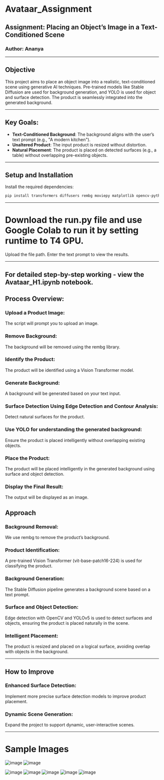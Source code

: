 # Avataar_Assignment

## Assignment: Placing an Object’s Image in a Text-Conditioned Scene

### Author: Ananya

---

## Objective

This project aims to place an object image into a realistic, text-conditioned scene using generative AI techniques. Pre-trained models like Stable Diffusion are used for background generation, and YOLO is used for object and surface detection. The product is seamlessly integrated into the generated background.

---

## Key Goals:

- **Text-Conditioned Background**: The background aligns with the user’s text prompt (e.g., "A modern kitchen").
- **Unaltered Product**: The input product is resized without distortion.
- **Natural Placement**: The product is placed on detected surfaces (e.g., a table) without overlapping pre-existing objects.

---

## Setup and Installation

Install the required dependencies:

```bash
pip install transformers diffusers rembg moviepy matplotlib opencv-python
```

---

# Download the run.py file and use Google Colab to run it by setting runtime to T4 GPU.

Upload the file path.
Enter the text prompt to view the results.

---
For detailed step-by-step working - view the Avataar_H1.ipynb notebook.
---
## Process Overview:

### Upload a Product Image: 
The script will prompt you to upload an image.

### Remove Background:
 The background will be removed using the rembg library.

### Identify the Product:
 The product will be identified using a Vision Transformer model.

### Generate Background:
 A background will be generated based on your text input.

### Surface Detection Using Edge Detection and Contour Analysis:
 Detect natural surfaces for the product.

### Use YOLO for understanding the generated background: 
Ensure the product is placed intelligently without overlapping existing objects.

### Place the Product: 
The product will be placed intelligently in the generated background using surface and object detection.

### Display the Final Result: 
The output will be displayed as an image.

## Approach

### Background Removal: 
We use rembg to remove the product’s background.

### Product Identification:
 A pre-trained Vision Transformer (vit-base-patch16-224) is used for classifying the product.

### Background Generation: 
The Stable Diffusion pipeline generates a background scene based on a text prompt.

### Surface and Object Detection:
 Edge detection with OpenCV and YOLOv5 is used to detect surfaces and objects, ensuring the product is placed naturally in the scene.

### Intelligent Placement: 
The product is resized and placed on a logical surface, avoiding overlap with objects in the background.

---

## How to Improve

### Enhanced Surface Detection:
 Implement more precise surface detection models to improve product placement.

### Dynamic Scene Generation:
 Expand the project to support dynamic, user-interactive scenes.

---

# Sample Images

![image](https://github.com/user-attachments/assets/088ccde1-2dd0-4313-bd71-ced05d9e1469)
![image](https://github.com/user-attachments/assets/1298ce21-e597-416d-8365-7c67e8c20222)

![image](https://github.com/user-attachments/assets/62d9dcd6-71e1-49df-b1cd-2a90819d25ed)
![image](https://github.com/user-attachments/assets/b5877052-f9b4-427a-ba2c-258258bd1e5a)
![image](https://github.com/user-attachments/assets/c73b85c5-4f09-43a8-9d89-c3e02b9261fc)
![image](https://github.com/user-attachments/assets/967e7dc9-dd78-4588-9873-4196dddc4efa)
![image](https://github.com/user-attachments/assets/50a1bdfd-c33c-4f4b-beda-617d1f315665)

